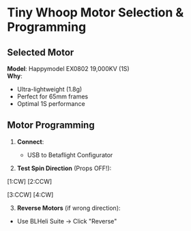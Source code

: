# Tiny Whoop Motor Selection & Programming

##  Selected Motor
**Model**: Happymodel EX0802 19,000KV (1S)  
**Why**:  
- Ultra-lightweight (1.8g)  
- Perfect for 65mm frames  
- Optimal 1S performance  

##  Motor Programming
1. **Connect**:  
   - USB to Betaflight Configurator  

2. **Test Spin Direction** (Props OFF!):

[1:CW] [2:CCW]

[3:CCW] [4:CW]


3. **Reverse Motors** (if wrong direction):  
- Use BLHeli Suite → Click "Reverse"  
